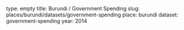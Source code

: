 type: empty
title: Burundi / Government Spending
slug: places/burundi/datasets/government-spending
place: burundi
dataset: government-spending
year: 2014
